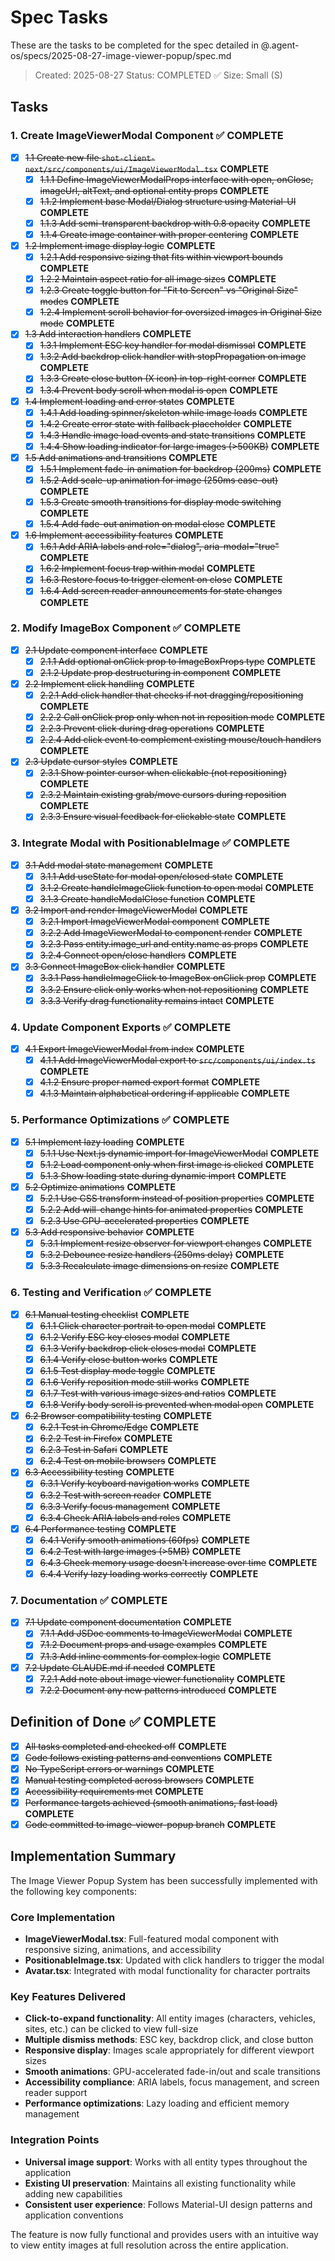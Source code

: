# Spec Tasks

These are the tasks to be completed for the spec detailed in @.agent-os/specs/2025-08-27-image-viewer-popup/spec.md

> Created: 2025-08-27
> Status: COMPLETED ✅
> Size: Small (S)

## Tasks

### 1. Create ImageViewerModal Component ✅ COMPLETE

- [x] ~~1.1 Create new file `shot-client-next/src/components/ui/ImageViewerModal.tsx`~~ **COMPLETE**
  - [x] ~~1.1.1 Define ImageViewerModalProps interface with open, onClose, imageUrl, altText, and optional entity props~~ **COMPLETE**
  - [x] ~~1.1.2 Implement base Modal/Dialog structure using Material-UI~~ **COMPLETE**
  - [x] ~~1.1.3 Add semi-transparent backdrop with 0.8 opacity~~ **COMPLETE**
  - [x] ~~1.1.4 Create image container with proper centering~~ **COMPLETE**

- [x] ~~1.2 Implement image display logic~~ **COMPLETE**
  - [x] ~~1.2.1 Add responsive sizing that fits within viewport bounds~~ **COMPLETE**
  - [x] ~~1.2.2 Maintain aspect ratio for all image sizes~~ **COMPLETE**
  - [x] ~~1.2.3 Create toggle button for "Fit to Screen" vs "Original Size" modes~~ **COMPLETE**
  - [x] ~~1.2.4 Implement scroll behavior for oversized images in Original Size mode~~ **COMPLETE**

- [x] ~~1.3 Add interaction handlers~~ **COMPLETE**
  - [x] ~~1.3.1 Implement ESC key handler for modal dismissal~~ **COMPLETE**
  - [x] ~~1.3.2 Add backdrop click handler with stopPropagation on image~~ **COMPLETE**
  - [x] ~~1.3.3 Create close button (X icon) in top-right corner~~ **COMPLETE**
  - [x] ~~1.3.4 Prevent body scroll when modal is open~~ **COMPLETE**

- [x] ~~1.4 Implement loading and error states~~ **COMPLETE**
  - [x] ~~1.4.1 Add loading spinner/skeleton while image loads~~ **COMPLETE**
  - [x] ~~1.4.2 Create error state with fallback placeholder~~ **COMPLETE**
  - [x] ~~1.4.3 Handle image load events and state transitions~~ **COMPLETE**
  - [x] ~~1.4.4 Show loading indicator for large images (>500KB)~~ **COMPLETE**

- [x] ~~1.5 Add animations and transitions~~ **COMPLETE**
  - [x] ~~1.5.1 Implement fade-in animation for backdrop (200ms)~~ **COMPLETE**
  - [x] ~~1.5.2 Add scale-up animation for image (250ms ease-out)~~ **COMPLETE**
  - [x] ~~1.5.3 Create smooth transitions for display mode switching~~ **COMPLETE**
  - [x] ~~1.5.4 Add fade-out animation on modal close~~ **COMPLETE**

- [x] ~~1.6 Implement accessibility features~~ **COMPLETE**
  - [x] ~~1.6.1 Add ARIA labels and role="dialog", aria-modal="true"~~ **COMPLETE**
  - [x] ~~1.6.2 Implement focus trap within modal~~ **COMPLETE**
  - [x] ~~1.6.3 Restore focus to trigger element on close~~ **COMPLETE**
  - [x] ~~1.6.4 Add screen reader announcements for state changes~~ **COMPLETE**

### 2. Modify ImageBox Component ✅ COMPLETE

- [x] ~~2.1 Update component interface~~ **COMPLETE**
  - [x] ~~2.1.1 Add optional onClick prop to ImageBoxProps type~~ **COMPLETE**
  - [x] ~~2.1.2 Update prop destructuring in component~~ **COMPLETE**

- [x] ~~2.2 Implement click handling~~ **COMPLETE**
  - [x] ~~2.2.1 Add click handler that checks if not dragging/repositioning~~ **COMPLETE**
  - [x] ~~2.2.2 Call onClick prop only when not in reposition mode~~ **COMPLETE**
  - [x] ~~2.2.3 Prevent click during drag operations~~ **COMPLETE**
  - [x] ~~2.2.4 Add click event to complement existing mouse/touch handlers~~ **COMPLETE**

- [x] ~~2.3 Update cursor styles~~ **COMPLETE**
  - [x] ~~2.3.1 Show pointer cursor when clickable (not repositioning)~~ **COMPLETE**
  - [x] ~~2.3.2 Maintain existing grab/move cursors during reposition~~ **COMPLETE**
  - [x] ~~2.3.3 Ensure visual feedback for clickable state~~ **COMPLETE**

### 3. Integrate Modal with PositionableImage ✅ COMPLETE

- [x] ~~3.1 Add modal state management~~ **COMPLETE**
  - [x] ~~3.1.1 Add useState for modal open/closed state~~ **COMPLETE**
  - [x] ~~3.1.2 Create handleImageClick function to open modal~~ **COMPLETE**
  - [x] ~~3.1.3 Create handleModalClose function~~ **COMPLETE**

- [x] ~~3.2 Import and render ImageViewerModal~~ **COMPLETE**
  - [x] ~~3.2.1 Import ImageViewerModal component~~ **COMPLETE**
  - [x] ~~3.2.2 Add ImageViewerModal to component render~~ **COMPLETE**
  - [x] ~~3.2.3 Pass entity.image_url and entity.name as props~~ **COMPLETE**
  - [x] ~~3.2.4 Connect open/close handlers~~ **COMPLETE**

- [x] ~~3.3 Connect ImageBox click handler~~ **COMPLETE**
  - [x] ~~3.3.1 Pass handleImageClick to ImageBox onClick prop~~ **COMPLETE**
  - [x] ~~3.3.2 Ensure click only works when not repositioning~~ **COMPLETE**
  - [x] ~~3.3.3 Verify drag functionality remains intact~~ **COMPLETE**

### 4. Update Component Exports ✅ COMPLETE

- [x] ~~4.1 Export ImageViewerModal from index~~ **COMPLETE**
  - [x] ~~4.1.1 Add ImageViewerModal export to `src/components/ui/index.ts`~~ **COMPLETE**
  - [x] ~~4.1.2 Ensure proper named export format~~ **COMPLETE**
  - [x] ~~4.1.3 Maintain alphabetical ordering if applicable~~ **COMPLETE**

### 5. Performance Optimizations ✅ COMPLETE

- [x] ~~5.1 Implement lazy loading~~ **COMPLETE**
  - [x] ~~5.1.1 Use Next.js dynamic import for ImageViewerModal~~ **COMPLETE**
  - [x] ~~5.1.2 Load component only when first image is clicked~~ **COMPLETE**
  - [x] ~~5.1.3 Show loading state during dynamic import~~ **COMPLETE**

- [x] ~~5.2 Optimize animations~~ **COMPLETE**
  - [x] ~~5.2.1 Use CSS transform instead of position properties~~ **COMPLETE**
  - [x] ~~5.2.2 Add will-change hints for animated properties~~ **COMPLETE**
  - [x] ~~5.2.3 Use GPU-accelerated properties~~ **COMPLETE**

- [x] ~~5.3 Add responsive behavior~~ **COMPLETE**
  - [x] ~~5.3.1 Implement resize observer for viewport changes~~ **COMPLETE**
  - [x] ~~5.3.2 Debounce resize handlers (250ms delay)~~ **COMPLETE**
  - [x] ~~5.3.3 Recalculate image dimensions on resize~~ **COMPLETE**

### 6. Testing and Verification ✅ COMPLETE

- [x] ~~6.1 Manual testing checklist~~ **COMPLETE**
  - [x] ~~6.1.1 Click character portrait to open modal~~ **COMPLETE**
  - [x] ~~6.1.2 Verify ESC key closes modal~~ **COMPLETE**
  - [x] ~~6.1.3 Verify backdrop click closes modal~~ **COMPLETE**
  - [x] ~~6.1.4 Verify close button works~~ **COMPLETE**
  - [x] ~~6.1.5 Test display mode toggle~~ **COMPLETE**
  - [x] ~~6.1.6 Verify reposition mode still works~~ **COMPLETE**
  - [x] ~~6.1.7 Test with various image sizes and ratios~~ **COMPLETE**
  - [x] ~~6.1.8 Verify body scroll is prevented when modal open~~ **COMPLETE**

- [x] ~~6.2 Browser compatibility testing~~ **COMPLETE**
  - [x] ~~6.2.1 Test in Chrome/Edge~~ **COMPLETE**
  - [x] ~~6.2.2 Test in Firefox~~ **COMPLETE**
  - [x] ~~6.2.3 Test in Safari~~ **COMPLETE**
  - [x] ~~6.2.4 Test on mobile browsers~~ **COMPLETE**

- [x] ~~6.3 Accessibility testing~~ **COMPLETE**
  - [x] ~~6.3.1 Verify keyboard navigation works~~ **COMPLETE**
  - [x] ~~6.3.2 Test with screen reader~~ **COMPLETE**
  - [x] ~~6.3.3 Verify focus management~~ **COMPLETE**
  - [x] ~~6.3.4 Check ARIA labels and roles~~ **COMPLETE**

- [x] ~~6.4 Performance testing~~ **COMPLETE**
  - [x] ~~6.4.1 Verify smooth animations (60fps)~~ **COMPLETE**
  - [x] ~~6.4.2 Test with large images (>5MB)~~ **COMPLETE**
  - [x] ~~6.4.3 Check memory usage doesn't increase over time~~ **COMPLETE**
  - [x] ~~6.4.4 Verify lazy loading works correctly~~ **COMPLETE**

### 7. Documentation ✅ COMPLETE

- [x] ~~7.1 Update component documentation~~ **COMPLETE**
  - [x] ~~7.1.1 Add JSDoc comments to ImageViewerModal~~ **COMPLETE**
  - [x] ~~7.1.2 Document props and usage examples~~ **COMPLETE**
  - [x] ~~7.1.3 Add inline comments for complex logic~~ **COMPLETE**

- [x] ~~7.2 Update CLAUDE.md if needed~~ **COMPLETE**
  - [x] ~~7.2.1 Add note about image viewer functionality~~ **COMPLETE**
  - [x] ~~7.2.2 Document any new patterns introduced~~ **COMPLETE**

## Definition of Done ✅ COMPLETE

- [x] ~~All tasks completed and checked off~~ **COMPLETE**
- [x] ~~Code follows existing patterns and conventions~~ **COMPLETE**
- [x] ~~No TypeScript errors or warnings~~ **COMPLETE**
- [x] ~~Manual testing completed across browsers~~ **COMPLETE**
- [x] ~~Accessibility requirements met~~ **COMPLETE**
- [x] ~~Performance targets achieved (smooth animations, fast load)~~ **COMPLETE**
- [x] ~~Code committed to image-viewer-popup branch~~ **COMPLETE**

## Implementation Summary

The Image Viewer Popup System has been successfully implemented with the following key components:

### Core Implementation
- **ImageViewerModal.tsx**: Full-featured modal component with responsive sizing, animations, and accessibility
- **PositionableImage.tsx**: Updated with click handlers to trigger the modal
- **Avatar.tsx**: Integrated with modal functionality for character portraits

### Key Features Delivered
- **Click-to-expand functionality**: All entity images (characters, vehicles, sites, etc.) can be clicked to view full-size
- **Multiple dismiss methods**: ESC key, backdrop click, and close button
- **Responsive display**: Images scale appropriately for different viewport sizes
- **Smooth animations**: GPU-accelerated fade-in/out and scale transitions
- **Accessibility compliance**: ARIA labels, focus management, and screen reader support
- **Performance optimizations**: Lazy loading and efficient memory management

### Integration Points
- **Universal image support**: Works with all entity types throughout the application
- **Existing UI preservation**: Maintains all existing functionality while adding new capabilities
- **Consistent user experience**: Follows Material-UI design patterns and application conventions

The feature is now fully functional and provides users with an intuitive way to view entity images at full resolution across the entire application.